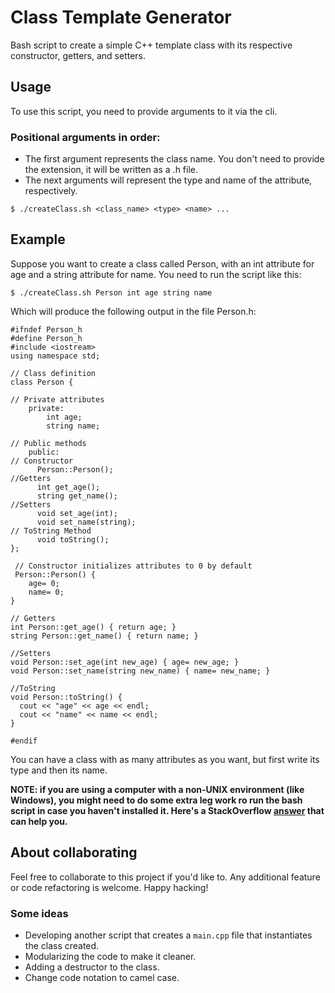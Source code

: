 # Class Template Generator

Bash script to create a simple C++ template class with its respective constructor, getters, and setters.

## Usage

To use this script, you need to provide arguments to it via the cli. 

### Positional arguments in order:
* The first argument represents the class name. You don't need to provide the extension, it will be written as a .h file.
* The next arguments will represent the type and name of the attribute, respectively. 

`$ ./createClass.sh <class_name> <type> <name> ...`

## Example

Suppose you want to create a class called Person, with an int attribute for age and a string attribute for name. You need to run the script like this:

`$ ./createClass.sh Person int age string name`

Which will produce the following output in the file Person.h:

    #ifndef Person_h
    #define Person_h
    #include <iostream>
    using namespace std;
 
    // Class definition 
    class Person {
 
    // Private attributes 
        private: 
            int age;
            string name;
 
    // Public methods 
        public: 
    // Constructor 
          Person::Person(); 
    //Getters 
          int get_age(); 
          string get_name(); 
    //Setters 
          void set_age(int); 
          void set_name(string); 
    // ToString Method 
          void toString(); 
    }; 
     
     // Constructor initializes attributes to 0 by default 
     Person::Person() {
        age= 0; 
        name= 0;
    }
    
    // Getters 
    int Person::get_age() { return age; }
    string Person::get_name() { return name; }
 
    //Setters 
    void Person::set_age(int new_age) { age= new_age; }
    void Person::set_name(string new_name) { name= new_name; }
  
    //ToString 
    void Person::toString() {
      cout << "age" << age << endl; 
      cout << "name" << name << endl; 
    }
   
    #endif
    

You can have a class with as many attributes as you want, but first write its type and then its name.

**NOTE: if you are using a computer with a non-UNIX environment (like Windows), you might need to do some extra leg work ro run the bash script in case you haven't installed it. Here's a StackOverflow [answer](https://stackoverflow.com/questions/6413377/is-there-a-way-to-run-bash-scripts-on-windows) that can help you.**


## About collaborating
Feel free to collaborate to this project if you'd like to. Any additional feature or code refactoring is welcome. Happy hacking!
### Some ideas
* Developing another script that creates a `main.cpp` file that instantiates the class created.
* Modularizing the code to make it cleaner.
* Adding a destructor to the class.
* Change code notation to camel case.
